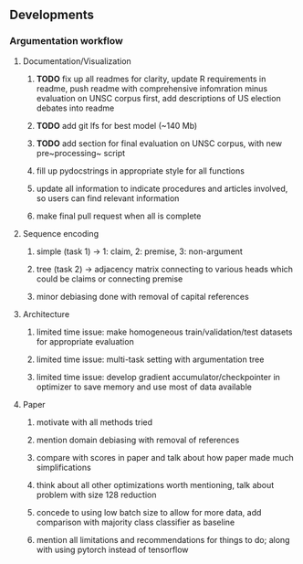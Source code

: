 Developments
------------

### Argumentation workflow

1.  Documentation/Visualization

    1.  **TODO** fix up all readmes for clarity, update R
        requirements in readme, push readme with comprehensive
        infomration minus evaluation on UNSC corpus first, add
        descriptions of US election debates into readme

    2.  **TODO** add git lfs for best model (\~140 Mb)

    3.  **TODO** add section for final evaluation on UNSC
        corpus, with new pre~processing~ script

    4.  fill up pydocstrings in appropriate style for all functions

    5.  update all information to indicate procedures and articles
        involved, so users can find relevant information

    6.  make final pull request when all is complete

2.  Sequence encoding

    1.  simple (task 1) -\> 1: claim, 2: premise, 3: non-argument

    2.  tree (task 2) -\> adjacency matrix connecting to various heads
        which could be claims or connecting premise

    3.  minor debiasing done with removal of capital references

3.  Architecture

    1.  limited time issue: make homogeneous train/validation/test
        datasets for appropriate evaluation

    2.  limited time issue: multi-task setting with argumentation tree

    3.  limited time issue: develop gradient accumulator/checkpointer in
        optimizer to save memory and use most of data available

4.  Paper

    1.  motivate with all methods tried

    2.  mention domain debiasing with removal of references

    3.  compare with scores in paper and talk about how paper made much
        simplifications

    4.  think about all other optimizations worth mentioning, talk about
        problem with size 128 reduction

    5.  concede to using low batch size to allow for more data, add
        comparison with majority class classifier as baseline

    6.  mention all limitations and recommendations for things to do;
        along with using pytorch instead of tensorflow
